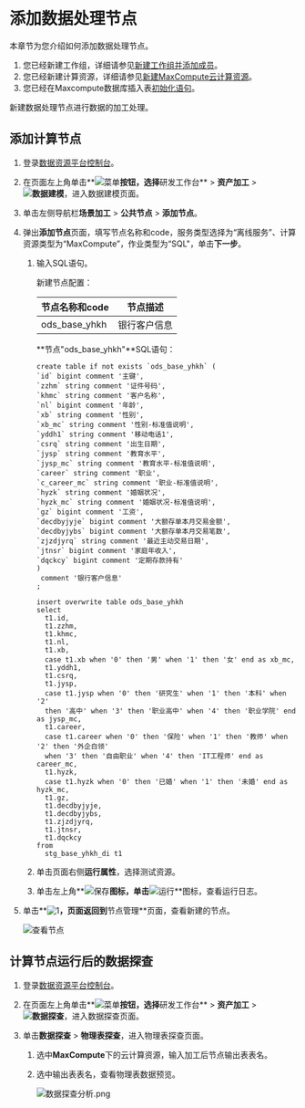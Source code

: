 # 添加数据处理节点

本章节为您介绍如何添加数据处理节点。

1.  您已经新建工作组，详细请参见[新建工作组并添加成员](/cn.zh-CN/快速入门/新建工作组并添加成员.md)。
2.  您已经新建计算资源，详细请参见[新建MaxCompute云计算资源](/cn.zh-CN/快速入门/新建MaxCompute云计算资源.md)。
3.  您已经在Maxcompute数据库插入表[初始化语句](/cn.zh-CN/快速入门/准备工作.md)。

新建数据处理节点进行数据的加工处理。

## 添加计算节点

1.  登录[数据资源平台控制台](https://dataq.console.aliyun.com)。

2.  在页面左上角单击**![菜单](https://static-aliyun-doc.oss-accelerate.aliyuncs.com/assets/img/zh-CN/6504337061/p188771.png)**按钮，选择**研发工作台** \> **资产加工** \> **![数据建模](https://static-aliyun-doc.oss-accelerate.aliyuncs.com/assets/img/zh-CN/7366900161/p208211.png)**，进入数据建模页面。

3.  单击左侧导航栏**场景加工** \> **公共节点** \> **添加节点**。

4.  弹出**添加节点**页面，填写节点名称和code，服务类型选择为“离线服务”、计算资源类型为“MaxCompute”，作业类型为“SQL"，单击**下一步**。

    1.  输入SQL语句。

        新建节点配置：

        |节点名称和code|节点描述|
        |---------|----|
        |ods\_base\_yhkh|银行客户信息|

        **节点"ods\_base\_yhkh"**SQL语句：

        ```
        create table if not exists `ods_base_yhkh` (
        `id` bigint comment '主键',
        `zzhm` string comment '证件号码',
        `khmc` string comment '客户名称',
        `nl` bigint comment '年龄',
        `xb` string comment '性别',
        `xb_mc` string comment '性别-标准值说明',
        `yddh1` string comment '移动电话1',
        `csrq` string comment '出生日期',
        `jysp` string comment '教育水平',
        `jysp_mc` string comment '教育水平-标准值说明',
        `career` string comment '职业',
        `c_career_mc` string comment '职业-标准值说明',
        `hyzk` string comment '婚姻状况',
        `hyzk_mc` string comment '婚姻状况-标准值说明',
        `gz` bigint comment '工资',
        `decdbyjyje` bigint comment '大额存单本月交易金额',
        `decdbyjybs` bigint comment '大额存单本月交易笔数',
        `zjzdjyrq` string comment '最近主动交易日期',
        `jtnsr` bigint comment '家庭年收入',
        `dqckcy` bigint comment '定期存款持有'
        )
         comment '银行客户信息'
        ;
        
        insert overwrite table ods_base_yhkh
        select
          t1.id,
          t1.zzhm,
          t1.khmc,
          t1.nl,
          t1.xb,
          case t1.xb when '0' then '男' when '1' then '女' end as xb_mc,
          t1.yddh1,
          t1.csrq,
          t1.jysp,
          case t1.jysp when '0' then '研究生' when '1' then '本科' when '2'
          then '高中' when '3' then '职业高中' when '4' then '职业学院' end as jysp_mc,
          t1.career,
          case t1.career when '0' then '保险' when '1' then '教师' when '2' then '外企白领'
          when '3' then '自由职业' when '4' then 'IT工程师' end as career_mc,
          t1.hyzk,
          case t1.hyzk when '0' then '已婚' when '1' then '未婚' end as hyzk_mc,
          t1.gz,
          t1.decdbyjyje,
          t1.decdbyjybs,
          t1.zjzdjyrq,
          t1.jtnsr,
          t1.dqckcy
        from
          stg_base_yhkh_di t1
        ```

    2.  单击页面右侧**运行属性**，选择测试资源。

    3.  单击左上角**![保存](https://static-aliyun-doc.oss-accelerate.aliyuncs.com/assets/img/zh-CN/8561429061/p205637.png)**图标，单击**![运行](https://static-aliyun-doc.oss-accelerate.aliyuncs.com/assets/img/zh-CN/9561429061/p205638.png)**图标，查看运行日志。

5.  单击**![1](https://static-aliyun-doc.oss-accelerate.aliyuncs.com/assets/img/zh-CN/6937270261/p272632.png)**，页面返回到**节点管理**页面，查看新建的节点。

    ![查看节点](https://static-aliyun-doc.oss-accelerate.aliyuncs.com/assets/img/zh-CN/1889060161/p207477.png)


## 计算节点运行后的数据探查

1.  登录[数据资源平台控制台](https://dataq.console.aliyun.com)。

2.  在页面左上角单击**![菜单](https://static-aliyun-doc.oss-accelerate.aliyuncs.com/assets/img/zh-CN/6504337061/p188771.png)**按钮，选择**研发工作台** \> **资产加工** \> **![数据探查](https://static-aliyun-doc.oss-accelerate.aliyuncs.com/assets/img/zh-CN/8366900161/p208214.png)**，进入数据探查页面。

3.  单击**数据探查** \> **物理表探查**，进入物理表探查页面。

    1.  选中**MaxCompute**下的云计算资源，输入加工后节点输出表表名。

    2.  选中输出表表名，查看物理表数据预览。

        ![数据探查分析.png](https://static-aliyun-doc.oss-accelerate.aliyuncs.com/assets/img/zh-CN/5300679161/p270186.png)


